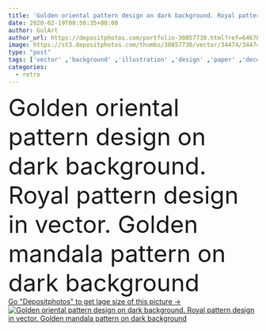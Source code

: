 ```yaml
---
title: 'Golden oriental pattern design on dark background. Royal pattern design in vector. Golden mandala pattern on dark background'
date: 2020-02-19T08:50:35+00:00
author: GulArt
author_url: https://depositphotos.com/portfolio-30857730.html?ref=64678756
image: https://st3.depositphotos.com/thumbs/30857730/vector/34474/344743570/api_thumb_450.jpg?forcejpeg=true
type: "post"
tags: ['vector' ,'background' ,'illustration' ,'design' ,'paper' ,'decoration' ,'decorative' ,'decor' ,'abstract' ,'texture' ,'flower' ,'golden' ,'packaging' ,'pattern' ,'ornate' ,'retro' ,'vintage' ,'carpet' ,'cloth' ,'ornament' ,'repeat' ,'wrapping' ,'elegant' ,'tile' ,'cover' ,'wallpaper' ,'tracery' ,'textile' ,'geometric' ,'royal' ,'asian' ,'print' ,'fabric' ,'oriental' ,'mandala' ,'muslim' ,'islamic' ,'moslem' ,'fond' ,'Fabric Design' ,'Textile Design' ,'royal background' ,'arabic pattern' ,'luxury background' ,'surface design' ,'arabic background' ,'luxury pattern' ,'mandala pattern' ,'mandala flower' ,'royal patterns' ]
categories: 
  - retro
---
```

<div aling="center">
            <font size="60"> Golden oriental pattern design on dark background. Royal pattern design in vector. Golden mandala pattern on dark background</font>   
</div>
<div>
    <a href='https://st3.depositphotos.com/thumbs/30857730/vector/34474/344743570/api_thumb_450.jpg?forcejpeg=true?ref=64678756' target=_blank > Go "Depositphotos" to get lage size of this picture ->
        <img href='https://st3.depositphotos.com/thumbs/30857730/vector/34474/344743570/api_thumb_450.jpg?forcejpeg=true?ref=64678756' src='https://st3.depositphotos.com/30857730/34474/v/950/depositphotos_344743570-stock-illustration-golden-oriental-pattern-design-dark.jpg?forcejpeg=true' alt='Golden oriental pattern design on dark background. Royal pattern design in vector. Golden mandala pattern on dark background' >
    </a>
</div>
